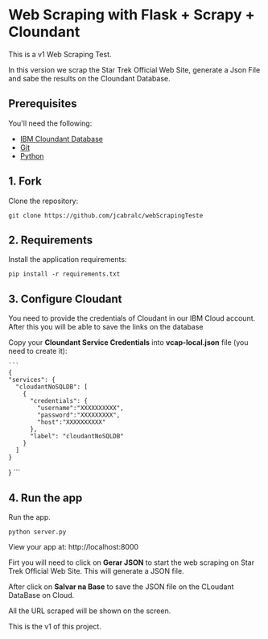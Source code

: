 # Web Scraping with Flask + Scrapy + Cloundant

This is a v1 Web Scraping Test.

In this version we scrap the Star Trek Official Web Site, generate a Json File and sabe the results on the Cloundant Database.


## Prerequisites

You'll need the following:
* [IBM Cloundant Database](https://console.bluemix.net/docs/services/Cloudant/getting-started.html)
* [Git](https://git-scm.com/downloads)
* [Python](https://www.python.org/downloads/)

## 1. Fork

Clone the repository:

```
git clone https://github.com/jcabralc/webScrapingTeste
```

## 2. Requirements

Install the application requirements:

```
pip install -r requirements.txt
```
## 3. Configure Cloudant

You need to provide the credentials of Cloudant in our IBM Cloud account. After this you will be able to save the links on the database

Copy your **Cloundant Service Credentials** into **vcap-local.json** file (you need to create it):

    ```
    {
    "services": {
      "cloudantNoSQLDB": [
        {
          "credentials": {
            "username":"XXXXXXXXXX",
            "password":"XXXXXXXXX",
            "host":"XXXXXXXXXX"
          },
          "label": "cloudantNoSQLDB"
        }
      ]
    }
  }
    ```

## 4. Run the app 

Run the app.
  ```
python server.py
  ```

 View your app at: http://localhost:8000

Firt you will need to click on **Gerar JSON** to start the web scraping on Star Trek Official Web Site.
This will generate a JSON file.

After click on **Salvar na Base** to save the JSON file on the CLoudant DataBase on Cloud.

All the URL scraped will be shown on the screen.

This is the v1 of this project.
